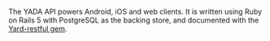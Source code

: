 The YADA API powers Android, iOS and web clients. It is written using Ruby on Rails 5 with PostgreSQL
as the backing store, and documented with the [Yard-restful gem](https://github.com/kraft001/yard-restful).
